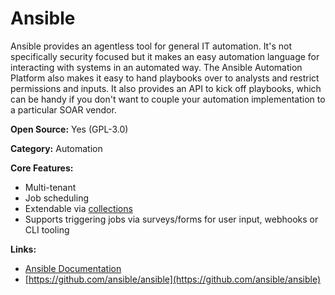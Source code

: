 # Ansible

Ansible provides an agentless tool for general IT automation. It's not specifically security focused but it 
makes an easy automation language for interacting with systems in an automated way. The Ansible Automation 
Platform also makes it easy to hand playbooks over to analysts and restrict permissions and inputs. It also 
provides an API to kick off playbooks, which can be handy if you don't want to couple your automation 
implementation to a particular SOAR vendor.


**Open Source:** Yes (GPL-3.0)

**Category:** Automation


**Core Features:**
- Multi-tenant
- Job scheduling
- Extendable via [collections](https://docs.ansible.com/ansible/latest/collections/index.html)
- Supports triggering jobs via surveys/forms for user input, webhooks or CLI tooling

**Links:**
- [Ansible Documentation](https://docs.ansible.com/)
- [https://github.com/ansible/ansible](https://github.com/ansible/ansible)